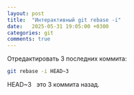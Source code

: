 ```yaml
---
layout: post
title:  "Интерактивный git rebase -i"
date:   2025-05-31 19:05:00 +0300
categories: git
comments: true
---
```

Отредактировать 3 последних коммита:

```bash
git rebase -i HEAD~3
```

HEAD~3   это 3 коммита назад.